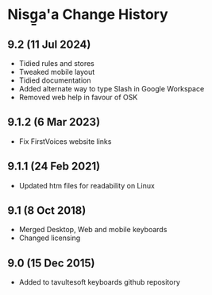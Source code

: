 Nisg̱a'a Change History
============================
9.2 (11 Jul 2024)
-------------------
* Tidied rules and stores
* Tweaked mobile layout
* Tidied documentation
* Added alternate way to type Slash in Google Workspace
* Removed web help in favour of OSK

9.1.2 (6 Mar 2023)
-------------------
* Fix FirstVoices website links

9.1.1 (24 Feb 2021)
-------------------
* Updated htm files for readability on Linux

9.1 (8 Oct 2018)
-----------------
* Merged Desktop, Web and mobile keyboards
* Changed licensing

9.0 (15 Dec 2015)
-----------------

* Added to tavultesoft keyboards github repository

